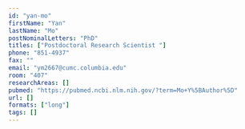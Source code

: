 ```yaml
---
id: "yan-mo"
firstName: "Yan"
lastName: "Mo"
postNominalLetters: "PhD"
titles: ["Postdoctoral Research Scientist "]
phone: "851-4937"
fax: ""
email: "ym2667@cumc.columbia.edu"
room: "407"
researchAreas: []
pubmed: "https://pubmed.ncbi.nlm.nih.gov/?term=Mo+Y%5BAuthor%5D"
url: []
formats: ["long"]
tags: []
---
```

